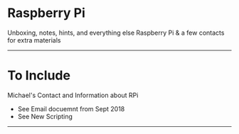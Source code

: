 # Raspberry Pi
Unboxing, notes, hints, and everything else Raspberry Pi &amp; a few contacts for extra materials


---

# To Include

Michael's Contact and Information about RPi
- See Email docuemnt from Sept 2018
- See New Scripting

---
